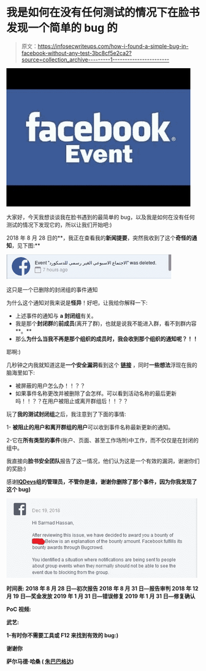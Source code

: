 # 我是如何在没有任何测试的情况下在脸书发现一个简单的 bug 的

> 原文：<https://infosecwriteups.com/how-i-found-a-simple-bug-in-facebook-without-any-test-3bc8cf5e2ca2?source=collection_archive---------1----------------------->

![](img/15f8e6adda86f2a8eddaba16bbc843d1.png)

大家好，今天我想谈谈我在脸书遇到的最简单的 bug，以及我是如何在没有任何测试的情况下发现它的，所以让我们开始吧:)

2018 年 8 月 28 日的**，我正在查看我的**新闻提要**，突然我收到了这个**奇怪的通知**，见下图:**

![](img/07ef39e05a5a7b98fc8f79aaecae7608.png)

这只是一个已删除的封闭组的事件通知

为什么这个通知对我来说是**怪异**！好吧，让我给你解释一下:

*   上述事件的通知与 **a 封闭组**有关。
*   我是那个**封闭群**的**前成员**(离开了群)，也就是说我不能进入群，看不到群内容**。**
*   那么**为什么当我不再是那个组织的成员时，我会收到那个组织的通知呢？！！**

耶啊:)

几秒钟之内我就知道这是**一个安全漏洞**看到这个 [**链接**](https://www.facebook.com/help/220336891328465?helpref=about_content) ，同时**一些想法**浮现在我的脑海里如下:

*   被屏蔽的用户怎么办！！？？
*   如果事件名称更改并被删除了会怎样。可以看到活动名称的最后更新吗！！？？在用户被阻止或离开群组后！！？？

玩了**我的测试封闭组**之后，我注意到了下面的事情:

1- **被阻止的用户和离开群组的用户**可以收到事件名称最新更新的通知。

2-它在**所有类型的事件**(账户、页面、甚至工作场所)中工作，而不仅仅是在封闭的组中。

我直接向**脸书安全团队**报告了这一情况，他们认为这是一个有效的漏洞，谢谢你们的奖励:)

感谢[**IQDevs**](https://www.facebook.com/groups/geekerz/?ref=group_header)**组的管理员，不管你是谁，谢谢你删除了那个事件，因为你我发现了这个 bug)**

**![](img/19ee79c70ed775fde5d3a5b1701f2e40.png)**

****时间表:**
2018 年 8 月 28 日—初次报告
2018 年 8 月 31 日—报告审判
2018 年 12 月 19 日—奖金发放
2019 年 1 月 31 日—错误修复
2019 年 1 月 31 日—修复确认**

****PoC 视频:****

****武艺:****

**1-有时你不需要工具或 F12 来找到有效的 bug:)**

**谢谢你**

**萨尔马德·哈桑 ( [朱巴巴格达](https://twitter.com/JubaBaghdad))**